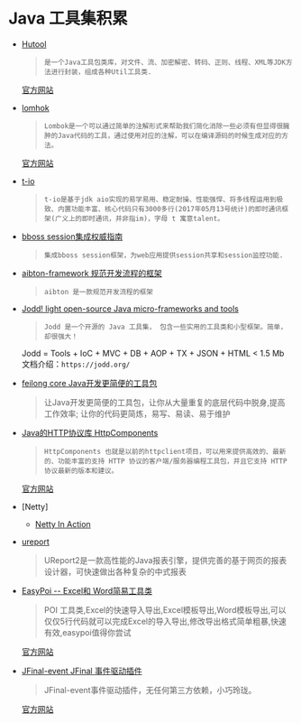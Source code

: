 # Java 工具集积累

* [Hutool](https://github.com/looly/hutool)
  > `是一个Java工具包类库，对文件、流、加密解密、转码、正则、线程、XML等JDK方法进行封装，组成各种Util工具类.`

  [官方网站](http://www.hutool.cn/)

* [lomhok](https://github.com/rzwitserloot/lombok)
  > `Lombok是一个可以通过简单的注解形式来帮助我们简化消除一些必须有但显得很臃肿的Java代码的工具，通过使用对应的注解，可以在编译源码的时候生成对应的方法。`

  [官方网站](https://projectlombok.org/)

* [t-io](https://gitee.com/tywo45/t-io)
  > `t-io是基于jdk aio实现的易学易用、稳定耐操、性能强悍、将多线程运用到极致、内置功能丰富、核心代码只有3000多行(2017年05月13号统计)的即时通讯框架(广义上的即时通讯，并非指im)，字母 t 寓意talent。`

* [bboss session集成权威指南](https://github.com/bbossgroups/security)
  > `集成bboss session框架，为web应用提供session共享和session监控功能.`

* [aibton-framework 规范开发流程的框架](https://gitee.com/aibton/aibton-framework)
  > `aibton 是一款规范开发流程的框架`

* [Jodd! light open-source Java micro-frameworks and tools](https://github.com/oblac/jodd)
  > `Jodd 是一个开源的 Java 工具集， 包含一些实用的工具类和小型框架。简单，却很强大！`

    Jodd = Tools + IoC + MVC + DB + AOP + TX + JSON + HTML < 1.5 Mb
    文档介绍：`https://jodd.org/`

* [feilong core Java开发更简便的工具包](https://gitee.com/ifeilong/feilong-core)
  > 让Java开发更简便的工具包，让你从大量重复的底层代码中脱身,提高工作效率; 让你的代码更简炼，易写、易读、易于维护

* [Java的HTTP协议库 HttpComponents](https://www.oschina.net/p/httpclient)
  > `HttpComponents 也就是以前的httpclient项目，可以用来提供高效的、最新的、功能丰富的支持 HTTP 协议的客户端/服务器编程工具包，并且它支持 HTTP 协议最新的版本和建议。`

  [官方网站](http://hc.apache.org/)

* [Netty]
  * [Netty In Action](http://lanxinglan.cn/2017/09/13/Netty-In-Action-%E4%BA%8C/)

* [ureport](https://gitee.com/youseries/ureport)
  > UReport2是一款高性能的Java报表引擎，提供完善的基于网页的报表设计器，可快速做出各种复杂的中式报表

* [EasyPoi -- Excel和 Word简易工具类](https://gitee.com/lemur/easypoi)
  > POI 工具类,Excel的快速导入导出,Excel模板导出,Word模板导出,可以仅仅5行代码就可以完成Excel的导入导出,修改导出格式简单粗暴,快速有效,easypoi值得你尝试 

  [官方网站](http://www.afterturn.cn/)

* [JFinal-event JFinal 事件驱动插件](https://gitee.com/596392912/JFinal-event)
  > JFinal-event事件驱动插件，无任何第三方依赖，小巧玲珑。

  [官方网站](http://www.dreamlu.net)